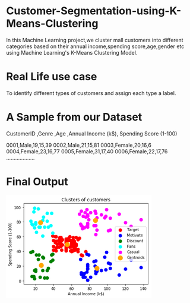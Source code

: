 # Customer-Segmentation-using-K-Means-Clustering
In this Machine Learning project,we cluster mall customers into different categories based on their annual income,spending score,age,gender etc using Machine Learning's K-Means Clustering Model.

# Real Life use case
To identify different types of customers and assign each type a label.

# A Sample from our Dataset
CustomerID  ,Genre   ,Age   ,Annual Income (k$),   Spending Score (1-100)

0001,Male,19,15,39
0002,Male,21,15,81
0003,Female,20,16,6
0004,Female,23,16,77
0005,Female,31,17,40
0006,Female,22,17,76
...................
# Final Output

![K-Means Clustering](K-Means.png)




